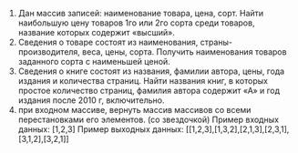  
1. Дан массив записей: наименование товара, цена, сорт. Найти наибольшую цену товаров 1го или 2го сорта среди товаров, название которых содержит «высший».
2. Сведения о товаре состоят из наименования, страны-производителя, веса, цены, сорта. Получить наименования товаров заданного сорта с наименьшей ценой.
3. Сведения о книге состоят из названия, фамилии автора, цены, года издания и количества страниц. Найти названия книг, в которых простое количество страниц, фамилия автора содержит «А» и год издания после 2010 г, включительно.
4. при входном массиве, вернуть массив массивов со всеми перестановками его элементов. (со звездочкой)
Пример входных данных:
[1,2,3]
Пример выходных данных:
[[1,2,3],[1,3,2],[2,1,3],[2,3,1],[3,1,2],[3,2,1]]